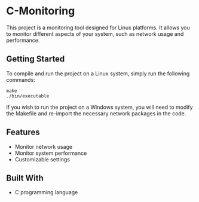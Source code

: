 # C-Monitoring 

This project is a monitoring tool designed for Linux platforms. It allows you to monitor different aspects of your system, such as network usage and performance.

## Getting Started

To compile and run the project on a Linux system, simply run the following commands:
```
make
./bin/executable
```

If you wish to run the project on a Windows system, you will need to modify the Makefile and re-import the necessary network packages in the code.

## Features

- Monitor network usage
- Monitor system performance
- Customizable settings

## Built With

- C programming language

